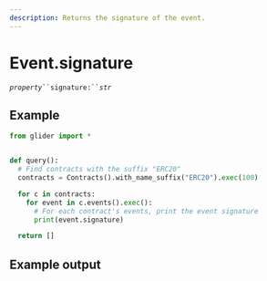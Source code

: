 ```yaml
---
description: Returns the signature of the event.
---
```


# Event.signature

_`property`_` ``signature:`` `_`str`_

## Example

```python
from glider import *


def query():
  # Find contracts with the suffix "ERC20"
  contracts = Contracts().with_name_suffix("ERC20").exec(100)

  for c in contracts:
    for event in c.events().exec():
      # For each contract's events, print the event signature
      print(event.signature)

  return []
```

## Example output

<figure><img src="../../.gitbook/assets/Screenshot 2025-08-14 at 1.46.31 PM.png" alt=""><figcaption></figcaption></figure>

